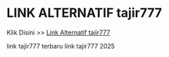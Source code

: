 # LINK ALTERNATIF tajir777

Klik Disini >> <a href="https://linksto.pages.dev/">Link Alternatif tajir777 </a>

link tajir777 terbaru
link tajir777 2025